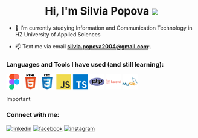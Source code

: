<h1 align="center"><b>Hi, I'm Silvia Popova </b><img src="https://media.giphy.com/media/hvRJCLFzcasrR4ia7z/giphy.gif" width="35"></h1>

- 🌱 I’m currently studying Information and Communication Technology in HZ University of Applied Sciences

- 📫 Text me via email **silvia.popova2004@gmail.com**:.



<h3 align="left">Languages and Tools I have used (and still learning):</h3>
<p align="left">
    <img src="https://raw.githubusercontent.com/devicons/devicon/master/icons/figma/figma-original.svg" alt="figma" height="40"/>
  <img src="https://raw.githubusercontent.com/devicons/devicon/master/icons/html5/html5-original-wordmark.svg" alt="html5" height="40"/>
  <img src="https://raw.githubusercontent.com/devicons/devicon/master/icons/css3/css3-original-wordmark.svg" alt="css" height="40"/>
  <img src="https://raw.githubusercontent.com/devicons/devicon/master/icons/javascript/javascript-original.svg" alt="javascript" height="40"/>
  <img src="https://raw.githubusercontent.com/devicons/devicon/master/icons/typescript/typescript-plain.svg" alt="javascript" height="40"/>
  <img src="https://raw.githubusercontent.com/devicons/devicon/master/icons/php/php-original.svg" alt="php" height="40"/>
  <img src="https://raw.githubusercontent.com/devicons/devicon/master/icons/laravel/laravel-original-wordmark.svg" alt="laravel" height="40"/>
    <img src="https://raw.githubusercontent.com/devicons/devicon/master/icons/mysql/mysql-original-wordmark.svg" alt="mysql" height="40"/>

  
> [!IMPORTANT]
> <h3 align="left">Connect with me:</h3>
> <p align="left">
>   <a href="https://www.linkedin.com/in/silvia-popova-4477a6290/" target="blank"><img align="center"
>       src="https://raw.githubusercontent.com/rahuldkjain/github-profile-readme-generator/master/src/images/icons/Social/linked-in-alt.svg"
>       alt="linkedin" height="30" width="40" /></a>
>   <a href="https://www.facebook.com/profile.php?id=100004916047376" target="blank"><img align="center"
>       src="https://raw.githubusercontent.com/rahuldkjain/github-profile-readme-generator/master/src/images/icons/Social/facebook.svg"
>       alt="facebook" height="30" width="40" /></a>
>   <a href="https://www.instagram.com/silveto2004/" target="blank"><img align="center"
>       src="https://raw.githubusercontent.com/rahuldkjain/github-profile-readme-generator/master/src/images/icons/Social/instagram.svg"
>       alt="instagram" height="30" width="40" /></a>
> </p>
